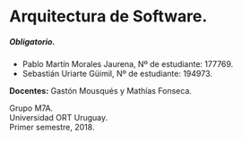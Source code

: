 # Arquitectura de Software.

##### Obligatorio.

- Pablo Martín Morales Jaurena, Nº de estudiante: 177769.
- Sebastián Uriarte Güimil, Nº de estudiante: 194973.

**Docentes:** Gastón Mousqués y Mathías Fonseca.

Grupo M7A.<br/>
Universidad ORT Uruguay.<br/>
Primer semestre, 2018.
